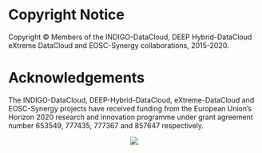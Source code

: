 # Copyright Notice

Copyright © Members of the INDIGO-DataCloud, DEEP Hybrid-DataCloud eXtreme
DataCloud and EOSC-Synergy collaborations, 2015-2020.

# Acknowledgements

The INDIGO-DataCloud, DEEP-Hybrid-DataCloud, eXtreme-DataCloud and
EOSC-Synergy projects have received funding from the European Union’s
Horizon 2020 research and innovation programme under grant agreement
number 653549, 777435, 777367 and 857647 respectively.

<p align="center">
  <img src="https://encrypted-tbn0.gstatic.com/images?q=tbn:ANd9GcT1WF4g5KH3PnQE_Ve10QFRS-gZ0NpCQ7Qr-_km1RqnOCEF1fQt">
</p>
